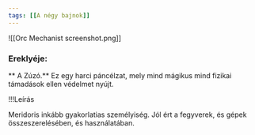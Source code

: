 ```yaml
---
tags: [[A négy bajnok]]
---
```

![[Orc Mechanist screenshot.png]]

### Ereklyéje:
** A Zúzó.** Ez egy harci páncélzat, mely mind mágikus mind fizikai támadások ellen védelmet nyújt. 

!!!Leírás

Meridoris inkább gyakorlatias személyiség. 
Jól ért a fegyverek, és gépek összeszerelésében, és használatában. 